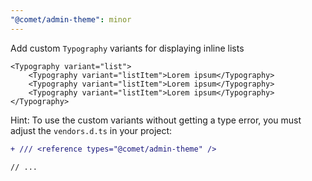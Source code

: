 ```yaml
---
"@comet/admin-theme": minor
---
```


Add custom `Typography` variants for displaying inline lists

```tsx
<Typography variant="list">
    <Typography variant="listItem">Lorem ipsum</Typography>
    <Typography variant="listItem">Lorem ipsum</Typography>
    <Typography variant="listItem">Lorem ipsum</Typography>
</Typography>
```

Hint: To use the custom variants without getting a type error, you must adjust the `vendors.d.ts` in your project:

```diff
+ /// <reference types="@comet/admin-theme" />

// ...
```